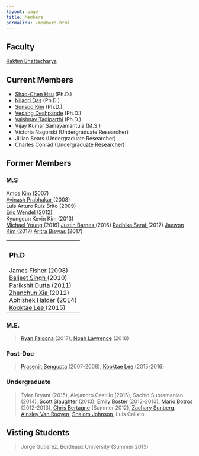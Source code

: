 ```yaml
---
layout: page
title: Members
permalink: /members.html
---
```


## Faculty
[Raktim Bhattacharya](http://engineering.tamu.edu/aerospace/people/rbhattacharya)
<!--- [Full CV](/pdfs/raktim-cv.pdf) -->

## Current Members
* [Shao-Chen Hsu](https://www.linkedin.com/pub/hsu-shao-chen/87/b98/b74) (Ph.D.)
* [Niladri Das](https://www.linkedin.com/in/niladri-das-40b55020) (Ph.D.)
* [Sunsoo Kim](https://www.linkedin.com/in/sunsoo-kim-1222a511b) (Ph.D.)
* [Vedang Deshpande](https://www.linkedin.com/in/vedang-deshpande/) (Ph.D.)
* [Vaishnav Tadiparthi](https://www.linkedin.com/in/vaishnav-tadiparthi-0453b923/) (Ph.D.)
* Vijay Kumar Samayamantula (M.S.)
* Victoria Nagorski (Undergraduate Researcher)
* Jillian Sears (Undergraduate Researcher)
* Charles Conrad (Undergraduate Researcher)

## Former Members

<table>
 <td>
 <h3> Ph.D </h3>
 <a href="https://www.linkedin.com/in/james-fisher-0ba9798b"> James Fisher </a> (2008) <br>
 <a href="http://www.linkedin.com/pub/baljeet-singh/18/9b8/903"> Baljeet Singh </a> (2010) <br>
 <a href="http://www.linkedin.com/pub/parikshit-dutta/13/62b/7a8"> Parikshit Dutta </a> (2011) <br>
 <a href="http://www.linkedin.com/pub/zhenchun-xia/10/633/129"> Zhenchun Xia </a> (2012) <br>
 <a href="https://www.abhishekhalder.org"> Abhishek Halder </a> (2014) <br>
 <a href="https://sites.google.com/view/kooktaelee"> Kooktae Lee </a> (2015)
 </td>
 <h3> M.S </h3>
 <a href="http://www.linkedin.com/pub/amos-kim/2b/63a/69"> Amos Kim </a> (2007) <br>
 <a href="http://www.linkedin.com/pub/avinash-prabhakar/4/3b3/464"> Avinash Prabhakar </a> (2008) <br>
 Luis Arturo Ruiz Brito (2009) <br>
 <a href="hhttp://www.linkedin.com/in/ericdbw"> Eric Wendel </a> (2012) <br>
 Kyungeun Kevin Kim (2013) <br>
 <a href="http://www.linkedin.com/pub/michael-young/76/119/738?trk=pub-pbmap"> Michael Young </a> (2016)
 <a href="https://www.linkedin.com/in/justinbarnes2013"> Justin Barnes </a> (2016)
 <a href="https://in.linkedin.com/in/radhika-saraf-93232498"> Radhika Saraf </a> (2017)
 <a href="https://www.linkedin.com/in/jwkim8804"> Jaewon Kim </a> (2017) 
 <a href="https://www.linkedin.com/in/aritrabiswas"> Aritra Biswas </a> (2017) 
 </td>

</table>

### M.E.
> [Ryan Falcona](https://www.linkedin.com/in/ryan-falcona-952316146/) (2017), [Noah Lawrence](https://www.linkedin.com/in/noah-lawrence-abab34171) (2018) 


### Post-Doc
> [Prasenjit Sengupta](http://www.linkedin.com/in/prasenjitsengupta) (2007-2008), [Kooktae Lee](https://sites.google.com/view/kooktaelee) (2015-2016)


### Undergraduate 
> Tyler Bryant (2015), Alejandro Castillo (2015), Sachin Subramanian (2014), [Scott Slaughter](http://www.linkedin.com/pub/scott-slaughter/31/4a9/ba0) (2013), [Emily Boster](http://www.linkedin.com/pub/emily-boster/80/183/b89) (2012-2013), [Mario Botros](http://www.linkedin.com/pub/mario-botros/51/6b2/559) (2012-2013), [Chris Bertagne](http://www.linkedin.com/pub/christopher-bertagne/63/2b9/711) (Summer 2012), [Zachary Sunberg](http://www.linkedin.com/pub/zachary-sunberg/24/669/540), [Ainsley Van Rooyen](http://www.linkedin.com/pub/ainsley-van-rooyen/32/59b/715), [Shalom Johnson](http://www.linkedin.com/pub/shalom-johnson/25/135/55), Luis Calixto.

## Visting Students
> Jorge Gutierez, Bordeaux University (Summer 2015)

